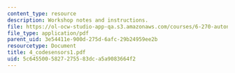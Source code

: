 ```yaml
---
content_type: resource
description: Workshop notes and instructions.
file: https://ol-ocw-studio-app-qa.s3.amazonaws.com/courses/6-270-autonomous-robot-design-competition-january-iap-2005/5c6455005827275583dca5a9083664f2_4_codesensors1.pdf
file_type: application/pdf
parent_uid: 3e54411e-900d-275d-6afc-29b24959ee2b
resourcetype: Document
title: 4_codesensors1.pdf
uid: 5c645500-5827-2755-83dc-a5a9083664f2
---
```

